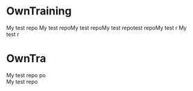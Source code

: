 # OwnTraining
My test repo 
My test repoMy test repoMy test repotest repoMy test r
My test r
 # OwnTra
My test repo po\
My test repo 
